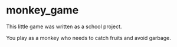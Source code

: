 # monkey_game
This little game was written as a school project. 

You play as a monkey who needs to catch fruits and avoid garbage.
